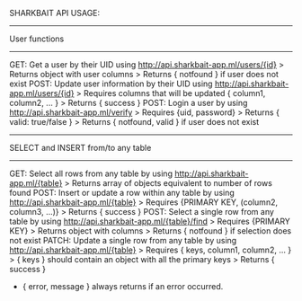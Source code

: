 SHARKBAIT API USAGE:

******************
User functions 
******************

GET:  Get a user by their UID using http://api.sharkbait-app.ml/users/{id}
    > Returns object with user columns
    > Returns { notfound } if user does not exist
POST:  Update user information by their UID using http://api.sharkbait-app.ml/users/{id}
    > Requires columns that will be updated { column1, column2, ... }
    > Returns { success }
POST: Login a user by using http://api.sharkbait-app.ml/verify
    > Requires {uid, password}
    > Returns { valid: true/false }
    > Returns { notfound, valid } if user does not exist


*************************************
SELECT and INSERT from/to any table 
**************************************

GET:   Select all rows from any table by using http://api.sharkbait-app.ml/{table}
    > Returns array of objects equivalent to number of rows found
POST:  Insert or update a row within any table by using http://api.sharkbait-app.ml/{table}
    > Requires {PRIMARY KEY, (column2, column3, ...)}
    > Returns { success }
POST:  Select a single row from any table by using http://api.sharkbait-app.ml/{table}/find
    > Requires {PRIMARY KEY}
    > Returns object with columns
    > Returns { notfound } if selection does not exist
PATCH: Update a single row from any table by using http://api.sharkbait-app.ml/{table}
    > Requires { keys, column1, column2, ... }
    > { keys } should contain an object with all the primary keys
    > Returns { success }


* { error, message } always returns if an error occurred.